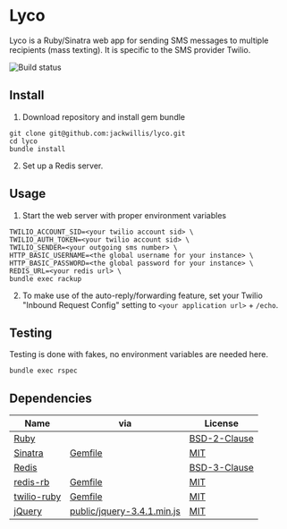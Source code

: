 # Lyco

Lyco is a Ruby/Sinatra web app for sending SMS messages to multiple recipients (mass texting).
It is specific to the SMS provider Twilio.

![Build status](https://travis-ci.org/jackwillis/lyco.svg?branch=master)

## Install

1. Download repository and install gem bundle

```
git clone git@github.com:jackwillis/lyco.git
cd lyco
bundle install
```

2. Set up a Redis server.

## Usage

1. Start the web server with proper environment variables

```
TWILIO_ACCOUNT_SID=<your twilio account sid> \
TWILIO_AUTH_TOKEN=<your twilio account sid> \
TWILIO_SENDER=<your outgoing sms number> \
HTTP_BASIC_USERNAME=<the global username for your instance> \
HTTP_BASIC_PASSWORD=<the global password for your instance> \
REDIS_URL=<your redis url> \
bundle exec rackup
```

2. To make use of the auto-reply/forwarding feature,
set your Twilio "Inbound Request Config" setting to `<your application url>` + `/echo`.

## Testing

Testing is done with fakes, no environment variables are needed here.

```
bundle exec rspec
```

## Dependencies

Name | via | License
--- | --- | ---
[Ruby](https://www.ruby-lang.org/) | | [BSD-2-Clause](https://opensource.org/licenses/BSD-2-Clause)
[Sinatra](http://sinatrarb.com/) | [Gemfile](Gemfile) | [MIT](https://opensource.org/licenses/MIT)
[Redis](https://redis.io/) | | [BSD-3-Clause](https://opensource.org/licenses/BSD-3-Clause)
[redis-rb](https://github.com/redis/redis-rb) | [Gemfile](Gemfile) | [MIT](https://opensource.org/licenses/MIT)
[twilio-ruby](https://www.twilio.com/docs/libraries/ruby) | [Gemfile](Gemfile) | [MIT](https://opensource.org/licenses/MIT)
[jQuery](https://jquery.com/) | [public/jquery-3.4.1.min.js](public/jquery-3.4.1.min.js) | [MIT](https://opensource.org/licenses/MIT)